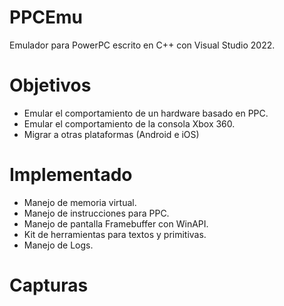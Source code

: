 # PPCEmu
Emulador para PowerPC escrito en C++ con Visual Studio 2022.

# Objetivos
* Emular el comportamiento de un hardware basado en PPC.
* Emular el comportamiento de la consola Xbox 360.
* Migrar a otras plataformas (Android e iOS)

# Implementado
* Manejo de memoria virtual.
* Manejo de instrucciones para PPC.
* Manejo de pantalla Framebuffer con WinAPI.
* Kit de herramientas para textos y primitivas.
* Manejo de Logs.

# Capturas
 <img src=""/>
